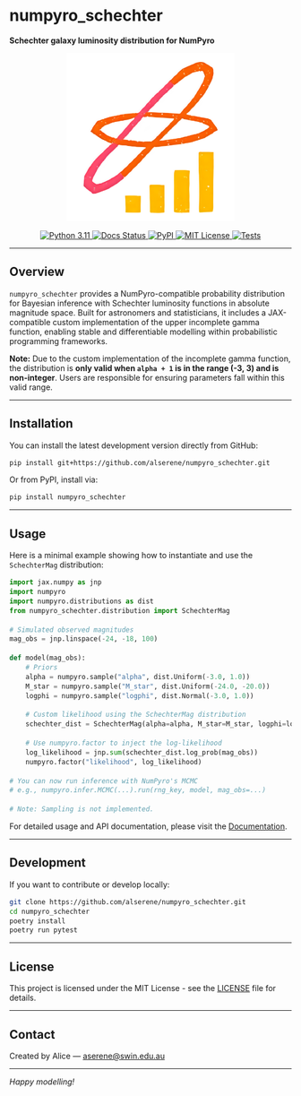 # numpyro_schechter

**Schechter galaxy luminosity distribution for NumPyro**

<p align="center">
  <img src="https://raw.githubusercontent.com/alserene/numpyro_schechter/main/docs/assets/logo.png" alt="numpyro_schechter logo" width="300"/>
</p>

<p align="center">
  <a href="https://www.python.org/downloads/release/python-3110/">
    <img src="https://img.shields.io/badge/python-3.11-blue.svg" alt="Python 3.11">
  </a>
  <a href="https://numpyro-schechter.readthedocs.io/en/latest/?badge=latest">
    <img src="https://readthedocs.org/projects/numpyro-schechter/badge/?version=latest" alt="Docs Status">
  </a>
  <a href="https://pypi.org/project/numpyro-schechter/">
    <img src="https://img.shields.io/pypi/v/numpyro-schechter.svg" alt="PyPI">
  </a>
  <a href="https://opensource.org/licenses/MIT">
    <img src="https://img.shields.io/badge/License-MIT-yellow.svg" alt="MIT License">
  </a>
  <a href="https://github.com/alserene/numpyro_schechter/actions/workflows/tests.yml">
    <img src="https://github.com/alserene/numpyro_schechter/actions/workflows/tests.yml/badge.svg" alt="Tests">
  </a>
</p>

---

## Overview

`numpyro_schechter` provides a NumPyro-compatible probability distribution for Bayesian inference with Schechter luminosity functions in absolute magnitude space. Built for astronomers and statisticians, it includes a JAX-compatible custom implementation of the upper incomplete gamma function, enabling stable and differentiable modelling within probabilistic programming frameworks.

**Note:** Due to the custom implementation of the incomplete gamma function, the distribution is **only valid when `alpha + 1` is in the range (-3, 3) and is non-integer**. Users are responsible for ensuring parameters fall within this valid range.

---

## Installation

You can install the latest development version directly from GitHub:

```bash
pip install git+https://github.com/alserene/numpyro_schechter.git
```

Or from PyPI, install via:

```bash
pip install numpyro_schechter
```

---

## Usage

Here is a minimal example showing how to instantiate and use the `SchechterMag` distribution:

```python
import jax.numpy as jnp
import numpyro
import numpyro.distributions as dist
from numpyro_schechter.distribution import SchechterMag

# Simulated observed magnitudes
mag_obs = jnp.linspace(-24, -18, 100)

def model(mag_obs):
    # Priors
    alpha = numpyro.sample("alpha", dist.Uniform(-3.0, 1.0))
    M_star = numpyro.sample("M_star", dist.Uniform(-24.0, -20.0))
    logphi = numpyro.sample("logphi", dist.Normal(-3.0, 1.0))

    # Custom likelihood using the SchechterMag distribution
    schechter_dist = SchechterMag(alpha=alpha, M_star=M_star, logphi=logphi, mag_obs=mag_obs)
    
    # Use numpyro.factor to inject the log-likelihood
    log_likelihood = jnp.sum(schechter_dist.log_prob(mag_obs))
    numpyro.factor("likelihood", log_likelihood)

# You can now run inference with NumPyro's MCMC
# e.g., numpyro.infer.MCMC(...).run(rng_key, model, mag_obs=...)

# Note: Sampling is not implemented.
```

For detailed usage and API documentation, please visit the [Documentation](https://numpyro-schechter.readthedocs.io/).

---

## Development

If you want to contribute or develop locally:

```bash
git clone https://github.com/alserene/numpyro_schechter.git
cd numpyro_schechter
poetry install
poetry run pytest
```

---

## License

This project is licensed under the MIT License - see the [LICENSE](LICENSE) file for details.

---

## Contact

Created by Alice — [aserene@swin.edu.au](mailto:aserene@swin.edu.au)

---

*Happy modelling!*
